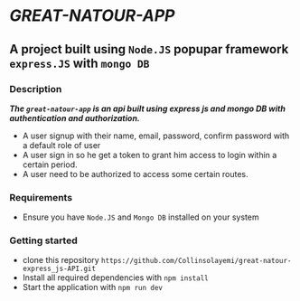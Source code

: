 
# ***GREAT-NATOUR-APP***


## A project built using `Node.JS` popupar framework `express.JS` with `mongo DB`

### Description

***The `great-natour-app` is an api built using express js and mongo DB with authentication and authorization.***

- A user signup with their name, email, password, confirm password with a default role of user
- A user sign in so he get a token to grant him access to login within a certain period. 
- A user need to be authorized to access some certain routes.

### Requirements
- Ensure you have `Node.JS` and `Mongo DB` installed on your system

### Getting started
- clone this repository ```https://github.com/Collinsolayemi/great-natour-express_js-API.git```
- Install all required dependencies with ```npm install```
- Start the application with ```npm run dev```

